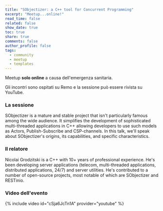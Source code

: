 ```yaml
---
title: "SObjectizer: a C++ tool for Concurrent Programming"
excerpt: "Meetup...online!"
read_time: false
related: false
show_date: true
toc: true
share: true
comments: false
author_profile: false
tags:
  - community
  - meetup
  - templates
---
```


Meetup **solo online** a causa dell'emergenza sanitaria.

Gli incontri sono ospitati su Remo e la sessione può essere rivista su YouTube.

### La sessione

SObjectizer is a mature and stable project that isn't particularly famous among the wide audience. It simplifies the development of sophisticated multi-threaded applications in C++ allowing developers to use such models as Actors, Publish-Subscribe and CSP-channels. In this talk, we'll speak about SObjectizer's origins, its capabilities, and specific characteristics.

### Il relatore

Nicolai Grodzitski is a C++ with 10+ years of professional experience. He's been developing server applications (telecom, multi-threaded applications, distributed applications, 24/7) and server utilities. He's contributed to a number of open-source projects, most notable of which are SObjectizer and RESTinio.

### Video dell'evento

{% include video id="cSja6JcTn1A" provider="youtube" %}